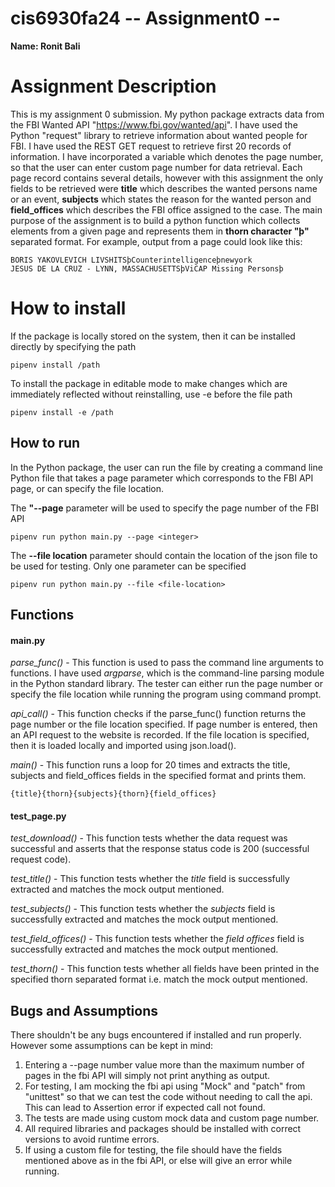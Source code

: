
# cis6930fa24 -- Assignment0 -- 

**Name: Ronit Bali**

# Assignment Description

This is my assignment 0 submission. My python package extracts data from the FBI Wanted API "https://www.fbi.gov/wanted/api". I have used the Python "request" library to retrieve information about wanted people for FBI. I have used the REST GET request to retrieve first 20 records of information. I have incorporated a variable which denotes the page number, so that the user can enter custom page number for data retrieval. Each page record contains several details, however with this assignment the only fields to be retrieved were **title** which describes the wanted persons name or an event, **subjects** which states the reason for the wanted person and **field_offices** which describes the FBI office assigned to the case. The main purpose of the assignment is to build a python function which collects elements from a given page and represents them in **thorn character "þ"** separated format. For example, output from a page could look like this:

    BORIS YAKOVLEVICH LIVSHITSþCounterintelligenceþnewyork
    JESUS DE LA CRUZ - LYNN, MASSACHUSETTSþViCAP Missing Personsþ


# How to install
If the package is locally stored on the system, then it can be installed directly by specifying the path

    pipenv install /path

To install the package in editable mode to make changes which are immediately reflected without reinstalling, use -e before the file path

    pipenv install -e /path

## How to run

In the Python package, the user can run the file by creating a command line Python file that takes a page parameter which corresponds to the FBI API page, or can specify the file location. 

The **"--page** parameter will be used to specify the page number of the FBI API

    pipenv run python main.py --page <integer>

The **--file location** parameter should contain the location of the json file to be used for testing. Only one parameter can be specified

    pipenv run python main.py --file <file-location>

## Functions


#### main.py

*parse_func()* - This function is used to pass the command line arguments to functions. I have used *argparse*, which is the command-line parsing module in the Python standard library. The tester can either run the page number or specify the file location while running the program using command prompt.

*api_call()* - This function checks if the parse_func() function returns the page number or the file location specified. If page number is entered, then an API request to the website is recorded. If the file location is specified, then it is loaded locally and imported using json.load().

*main()* - This function runs a loop for 20 times and extracts the title, subjects and field_offices fields in the specified format and prints them.

    {title}{thorn}{subjects}{thorn}{field_offices}


#### test_page.py

*test_download()* - This function tests whether the data request was successful and asserts that the response status code is 200 (successful request code).

*test_title()* - This function tests whether the *title* field is successfully extracted and matches the mock output mentioned. 

*test_subjects()* - This function tests whether the *subjects* field is successfully extracted and matches the mock output mentioned. 

*test_field_offices()* - This function tests whether the *field offices* field is successfully extracted and matches the mock output mentioned. 

*test_thorn()* - This function tests whether all fields have been printed in the specified thorn separated format i.e. match the mock output mentioned.

  
## Bugs and Assumptions

There shouldn't be any bugs encountered if installed and run properly. However some assumptions can be kept in mind:

1) Entering a --page number value more than the maximum number of pages in the fbi API will simply not print anything as output. 
2) For testing, I am mocking the fbi api using "Mock" and "patch" from "unittest" so that we can test the code without needing to call the api. This can lead to Assertion error if expected call not found. 
3) The tests are made using custom mock data and custom page number.
4) All required libraries and packages should be installed with correct versions to avoid runtime errors. 
5) If using a custom file for testing, the file should have the fields mentioned above as in the fbi API, or else will give an error while running.